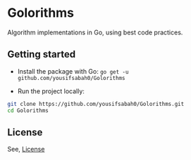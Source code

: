 # Golorithms

Algorithm implementations in Go, using best code practices.

## Getting started

- Install the package with Go:
  `go get -u github.com/yousifsabah0/Golorithms`

- Run the project locally:

```bash
git clone https://github.com/yousifsabah0/Golorithms.git
cd Golorithms
```

## License

See, [License](./LICENSE)

